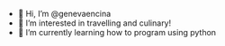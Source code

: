 - 👋 Hi, I’m @genevaencina
- 👀 I’m interested in travelling and culinary!
- 🌱 I’m currently learning how to program using python
<!---
genevaencina/genevaencina is a ✨ special ✨ repository because its `README.md` (this file) appears on your GitHub profile.
You can click the Preview link to take a look at your changes.
--->

